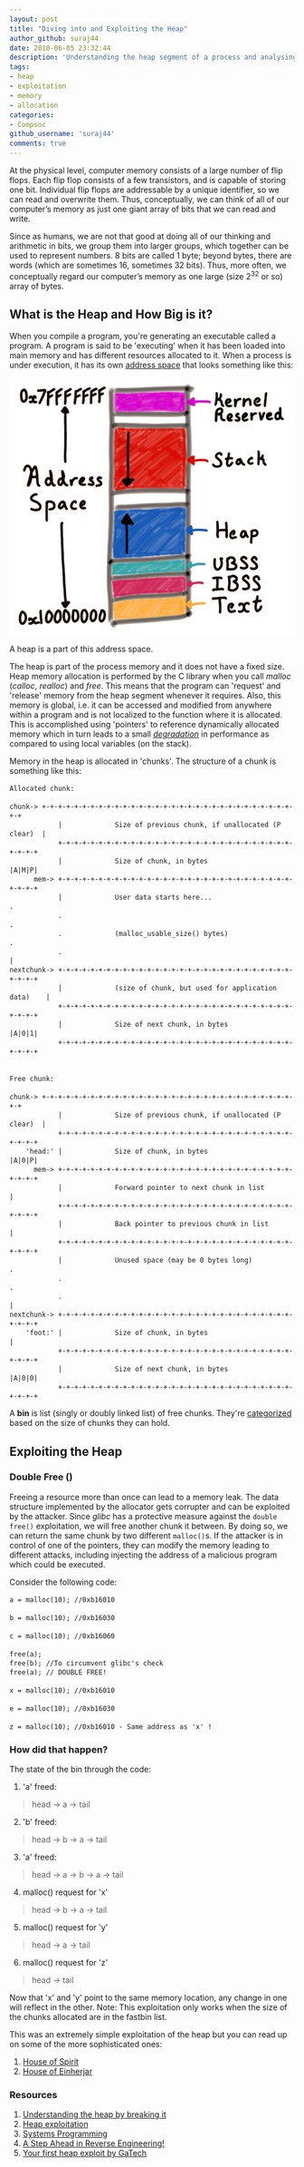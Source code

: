 ```yaml
---
layout: post
title: "Diving into and Exploiting the Heap"
author_github: suraj44
date: 2018-06-05 23:32:44
description: 'Understanding the heap segment of a process and analysing one of its vulnerabilities'
tags:
- heap 
- exploitation
- memory
- allocation
categories:
- Compsoc
github_username: 'suraj44'
comments: true
---
```


At the physical level, computer memory consists of a large number of flip flops. Each flip flop consists of a few transistors, and is capable of storing one bit. Individual flip flops are addressable by a unique identifier, so we can read and overwrite them. Thus, conceptually, we can think of all of our computer’s memory as just one giant array of bits that we can read and write. 

Since as humans, we are not that good at doing all of our thinking and arithmetic in bits, we group them into larger groups, which together can be used to represent numbers. 8 bits are called 1 byte; beyond bytes, there are words (which are sometimes 16, sometimes 32 bits). Thus, more often, we conceptually regard our computer’s memory as one large (size 2<sup>32</sup> or so) array of bytes. 

## What is the Heap and How Big is it?

When you compile a program, you're generating an executable called a program. A program is said to be 'executing' when it has been loaded into main memory and has different resources allocated to it. When a process is under execution, it has its own [address space](https://github.com/angrave/SystemProgramming/wiki/Processes,-Part-1:-Introduction#process-contents) that looks something like this: 

![Address Space](/blog/assets/img/heap-exploitation/address-space.png)

A heap is a part of this address space.

The heap is part of the process memory and it does not have a fixed size. Heap memory allocation is performed by the C library when you call *malloc* (*calloc*, *realloc*) and *free*. This means that the program can 'request' and 'release' memory from the heap segment whenever it requires. Also, this memory is global, i.e. it can be accessed and modified from anywhere within a program and is not localized to the function where it is allocated. This is accomplished using 'pointers' to reference dynamically allocated memory which in turn leads to a small [_degradation_](https://en.wikipedia.org/wiki/Thrashing_(computer_science)) in performance as compared to using local variables (on the stack).

Memory in the heap is allocated in 'chunks'. The structure of a chunk is something like this:

```
Allocated chunk:

chunk-> +-+-+-+-+-+-+-+-+-+-+-+-+-+-+-+-+-+-+-+-+-+-+-+-+-+-+-+-+-+-+-+-+
            |             Size of previous chunk, if unallocated (P clear)  |
            +-+-+-+-+-+-+-+-+-+-+-+-+-+-+-+-+-+-+-+-+-+-+-+-+-+-+-+-+-+-+-+-+
            |             Size of chunk, in bytes                     |A|M|P|
      mem-> +-+-+-+-+-+-+-+-+-+-+-+-+-+-+-+-+-+-+-+-+-+-+-+-+-+-+-+-+-+-+-+-+
            |             User data starts here...                          .
            .                                                               .
            .             (malloc_usable_size() bytes)                      .
            .                                                               |
nextchunk-> +-+-+-+-+-+-+-+-+-+-+-+-+-+-+-+-+-+-+-+-+-+-+-+-+-+-+-+-+-+-+-+-+
            |             (size of chunk, but used for application data)    |
            +-+-+-+-+-+-+-+-+-+-+-+-+-+-+-+-+-+-+-+-+-+-+-+-+-+-+-+-+-+-+-+-+
            |             Size of next chunk, in bytes                |A|0|1|
            +-+-+-+-+-+-+-+-+-+-+-+-+-+-+-+-+-+-+-+-+-+-+-+-+-+-+-+-+-+-+-+-+


Free chunk:

chunk-> +-+-+-+-+-+-+-+-+-+-+-+-+-+-+-+-+-+-+-+-+-+-+-+-+-+-+-+-+-+-+-+-+
            |             Size of previous chunk, if unallocated (P clear)  |
            +-+-+-+-+-+-+-+-+-+-+-+-+-+-+-+-+-+-+-+-+-+-+-+-+-+-+-+-+-+-+-+-+
    'head:' |             Size of chunk, in bytes                     |A|0|P|
      mem-> +-+-+-+-+-+-+-+-+-+-+-+-+-+-+-+-+-+-+-+-+-+-+-+-+-+-+-+-+-+-+-+-+
            |             Forward pointer to next chunk in list             |
            +-+-+-+-+-+-+-+-+-+-+-+-+-+-+-+-+-+-+-+-+-+-+-+-+-+-+-+-+-+-+-+-+
            |             Back pointer to previous chunk in list            |
            +-+-+-+-+-+-+-+-+-+-+-+-+-+-+-+-+-+-+-+-+-+-+-+-+-+-+-+-+-+-+-+-+
            |             Unused space (may be 0 bytes long)                .
            .                                                               .
            .                                                               |
nextchunk-> +-+-+-+-+-+-+-+-+-+-+-+-+-+-+-+-+-+-+-+-+-+-+-+-+-+-+-+-+-+-+-+-+
    'foot:' |             Size of chunk, in bytes                           |
            +-+-+-+-+-+-+-+-+-+-+-+-+-+-+-+-+-+-+-+-+-+-+-+-+-+-+-+-+-+-+-+-+
            |             Size of next chunk, in bytes                |A|0|0|
            +-+-+-+-+-+-+-+-+-+-+-+-+-+-+-+-+-+-+-+-+-+-+-+-+-+-+-+-+-+-+-+-+

```

A **bin** is list (singly or doubly linked list) of free chunks. They're [categorized](https://sourceware.org/glibc/wiki/MallocInternals) based on the size of chunks they can hold. 

## Exploiting the Heap

### Double Free ()

Freeing a resource more than once can lead to a memory leak. The data structure implemented by the allocator gets corrupter and can be exploited by the attacker. Since *glibc* has a protective measure against the `double free()` exploitation, we will free another chunk it between. By doing so, we can return the same chunk by two different `malloc()`s. If the attacker is in control of one of the pointers, they can modify the memory leading to different attacks, including injecting the address of a malicious program which could be executed. 

Consider the following code: 

```
a = malloc(10); //0xb16010

b = malloc(10); //0xb16030

c = malloc(10); //0xb16060

free(a);
free(b); //To circumvent glibc's check
free(a); // DOUBLE FREE!

x = malloc(10); //0xb16010

e = malloc(10); //0xb16030

z = malloc(10); //0xb16010 - Same address as 'x' !
```

### How did that happen?

The state of the bin through the code:
1.  'a' freed: 
> head -> a -> tail
2.  'b' freed: 
> head -> b -> a -> tail
3.  'a' freed: 
> head -> a -> b -> a -> tail
4.  malloc() request for 'x' 
> head -> b -> a -> tail
5.  malloc() request for 'y' 
> head -> a -> tail
6.  malloc() request for 'z'
> head -> tail

Now that 'x' and 'y' point to the same memory location, any change in one will reflect in the other.
Note: This exploitation only works when the size of the chunks allocated are in the fastbin list.  

This was an extremely simple exploitation of the heap but you can read up on some of the more sophisticated ones: 
1. [House of Spirit](https://gbmaster.wordpress.com/2015/07/21/x86-exploitation-101-house-of-spirit-friendly-stack-overflow/)
2. [House of Einherjar](https://github.com/st4g3r/House-of-Einherjar-CB2016) 

### Resources

1. [Understanding the heap by breaking it](https://www.blackhat.com/presentations/bh-usa-07/Ferguson/Whitepaper/bh-usa-07-ferguson-WP.pdf)
2. [Heap exploitation](https://legacy.gitbook.com/book/dhavalkapil/heap-exploitation/details)
3. [Systems Programming](https://github.com/angrave/SystemProgramming/wiki)
4. [A Step Ahead in Reverse Engineering!](https://ieeenitk.org/blog//a-step-ahead-in-reverse-engineering/)
5. [Your first heap exploit by GaTech](https://tc.gtisc.gatech.edu/cs6265/2016/l/lab10-heap/README-tut.txt)